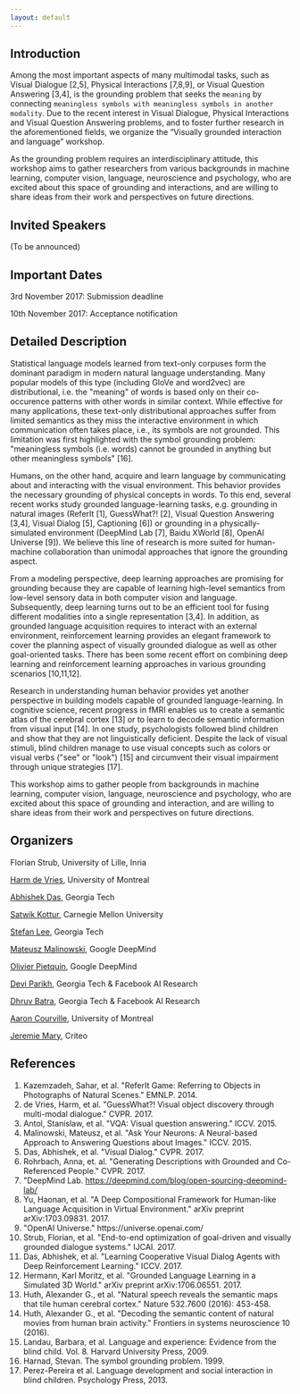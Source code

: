 ```yaml
---
layout: default
---
```


## Introduction
Among the most important aspects of many multimodal tasks, such as Visual Dialogue [2,5], Physical Interactions [7,8,9], or Visual Question Answering [3,4], is the grounding problem that seeks the ``meaning`` by connecting ``meaningless symbols with meaningless symbols in another modality``. Due to the recent interest in Visual Dialogue, Physical Interactions and Visual Question Answering problems, and to foster further research in the aforementioned fields, we organize the ”Visually grounded interaction and language” workshop. 

As the grounding problem requires an interdisciplinary attitude, this workshop aims to gather researchers from various backgrounds in machine learning, computer vision, language, neuroscience and psychology, who are excited about this space of grounding and interactions, and are willing to share ideas from their work and perspectives on future directions. 

## Invited Speakers

(To be announced)

## Important Dates

3rd November 2017: Submission deadline

10th November 2017: Acceptance notification

## Detailed Description
Statistical language models learned from text-only corpuses form the dominant paradigm in modern natural language understanding. Many popular models of this type (including GloVe and word2vec) are distributional, i.e. the "meaning" of words is based only on their co-occurence patterns with other words in similar context. While effective for many applications, these text-only distributional approaches suffer from limited semantics as they miss the interactive environment in which communication often takes place, i.e., its symbols are not grounded. This limitation was first highlighted with the symbol grounding problem: "meaningless symbols (i.e. words) cannot be grounded in anything but other meaningless symbols" [16].

Humans, on the other hand, acquire and learn language by communicating about and interacting with the visual environment. This behavior provides the necessary grounding of physical concepts in words. To this end, several recent works study grounded language-learning tasks, e.g. grounding in natural images (ReferIt [1], GuessWhat?! [2], Visual Question Answering [3,4], Visual Dialog [5], Captioning [6]) or grounding in a physically-simulated environment (DeepMind Lab [7], Baidu XWorld [8], OpenAI Universe [9]). We believe this line of research is more suited for human-machine collaboration than unimodal approaches that ignore the grounding aspect.

From a modeling perspective, deep learning approaches are promising for grounding because they are capable of learning high-level semantics from low-level sensory data in both computer vision and language. Subsequently, deep learning turns out to be an efficient tool for fusing different modalities into a single representation [3,4]. In addition, as grounded language acquisition requires to interact with an external environment, reinforcement learning provides an elegant framework to cover the planning aspect of visually grounded dialogue as well as other goal-oriented tasks. There has been some recent effort on combining deep learning and reinforcement learning approaches in various grounding scenarios [10,11,12]. 

Research in understanding human behavior provides yet another perspective in building models capable of grounded language-learning. In cognitive science, recent progress in fMRI enables us to create a semantic atlas of the cerebral cortex [13] or to learn to decode semantic information from visual input [14]. In one study, psychologists followed blind children and show that they are not linguistically deficient. Despite the lack of visual stimuli, blind children manage to use visual concepts such as colors or visual verbs ("see" or "look") [15] and circumvent their visual impairment through unique strategies [17].

This workshop aims to gather people from backgrounds in machine learning, computer vision, language, neuroscience and psychology, who are excited about this space of grounding and interaction, and are willing to share ideas from their work and perspectives on future directions.

## Organizers

Florian Strub, University of Lille, Inria

[Harm de Vries](http://www-etud.iro.umontreal.ca/~devries/), University of Montreal

[Abhishek Das](https://abhishekdas.com), Georgia Tech

[Satwik Kottur](https://satwikkottur.github.io/), Carnegie Mellon University

[Stefan Lee](https://www.cc.gatech.edu/~slee3191), Georgia Tech

[Mateusz Malinowski](http://www.mateuszmalinowski.com), Google DeepMind

[Olivier Pietquin](http://www.lifl.fr/~pietquin/), Google DeepMind

[Devi Parikh](http://www.cc.gatech.edu/~parikh/), Georgia Tech &amp; Facebook AI Research

[Dhruv Batra](http://www.cc.gatech.edu/~dbatra/), Georgia Tech &amp; Facebook AI Research

[Aaron Courville](https://mila.quebec/en/person/aaron-courville/), University of Montreal

[Jeremie Mary](http://www.grappa.univ-lille3.fr/~mary/), Criteo

## References
<div class="small">
    <ol>
        <li>Kazemzadeh, Sahar, et al. "ReferIt Game: Referring to Objects in Photographs of Natural Scenes." EMNLP. 2014.</li>
        <li>de Vries, Harm, et al. "GuessWhat?! Visual object discovery through multi-modal dialogue." CVPR. 2017.</li>
        <li>
            Antol, Stanislaw, et al. "VQA: Visual question answering." ICCV. 2015.
        </li>
        <li>
            Malinowski, Mateusz, et al. "Ask Your Neurons: A Neural-based Approach to Answering Questions about Images." ICCV. 2015.
        </li>
        <li>
            Das, Abhishek, et al. "Visual Dialog." CVPR. 2017.
        </li>
        <li>
            Rohrbach, Anna, et. al. "Generating Descriptions with Grounded and Co-Referenced People." CVPR. 2017.
        </li>
        <li>
            "DeepMind Lab. <a href="https://deepmind.com/blog/open-sourcing-deepmind-lab/">https://deepmind.com/blog/open-sourcing-deepmind-lab/</a>
        </li>
        <li>
            Yu, Haonan, et al. "A Deep Compositional Framework for Human-like Language Acquisition in Virtual Environment." arXiv preprint arXiv:1703.09831. 2017.
        </li>
        <li>
            "OpenAI Universe." https://universe.openai.com/
        </li>
        <li>
            Strub, Florian, et al. "End-to-end optimization of goal-driven and visually grounded dialogue systems." IJCAI. 2017.
        </li>
        <li>
            Das, Abhishek, et al. "Learning Cooperative Visual Dialog Agents with Deep Reinforcement Learning." ICCV. 2017.
        </li>
        <li>
            Hermann, Karl Moritz, et al. "Grounded Language Learning in a Simulated 3D World." arXiv preprint arXiv:1706.06551. 2017.
        </li>
        <li>
            Huth, Alexander G., et al. "Natural speech reveals the semantic maps that tile human cerebral cortex." Nature 532.7600 (2016): 453-458.
        </li>
        <li>
            Huth, Alexander G., et al. "Decoding the semantic content of natural movies from human brain activity." Frontiers in systems neuroscience 10 (2016).
        </li>
        <li>
            Landau, Barbara, et al. Language and experience: Evidence from the blind child. Vol. 8. Harvard University Press, 2009.
        </li>
        <li>
            Harnad, Stevan. The symbol grounding problem. 1999.
        </li>
        <li>
            Perez-Pereira et al. Language development and social interaction in blind children. Psychology Press, 2013.
        </li>
    </ol>
</div>
